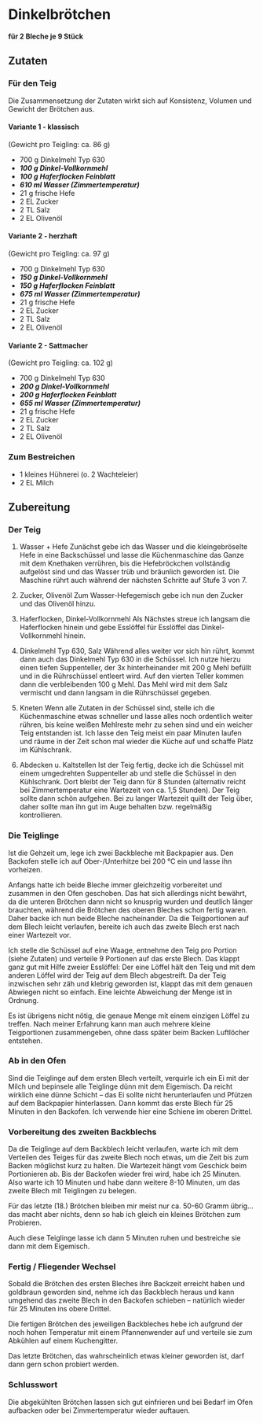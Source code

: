 # Dinkelbrötchen
**für 2 Bleche je 9 Stück**

## Zutaten

### Für den Teig
Die Zusammensetzung der Zutaten wirkt sich auf Konsistenz, Volumen und Gewicht der Brötchen aus.

#### Variante 1 - klassisch
(Gewicht pro Teigling: ca. 86 g)

- 700 g Dinkelmehl Typ 630
- ***100 g Dinkel-Vollkornmehl***
- ***100 g Haferflocken Feinblatt***
- ***610 ml Wasser (Zimmertemperatur)***
- 21 g frische Hefe
- 2 EL Zucker
- 2 TL Salz
- 2 EL Olivenöl

#### Variante 2 - herzhaft
(Gewicht pro Teigling: ca. 97 g)

- 700 g Dinkelmehl Typ 630
- ***150 g Dinkel-Vollkornmehl***
- ***150 g Haferflocken Feinblatt***
- ***675 ml Wasser (Zimmertemperatur)***
- 21 g frische Hefe
- 2 EL Zucker
- 2 TL Salz
- 2 EL Olivenöl

#### Variante 2 - Sattmacher
(Gewicht pro Teigling: ca. 102 g)

- 700 g Dinkelmehl Typ 630
- ***200 g Dinkel-Vollkornmehl***
- ***200 g Haferflocken Feinblatt***
- ***655 ml Wasser (Zimmertemperatur)***
- 21 g frische Hefe
- 2 EL Zucker
- 2 TL Salz
- 2 EL Olivenöl

### Zum Bestreichen
- 1 kleines Hühnerei (o. 2 Wachteleier)
- 2 EL Milch

## Zubereitung

### Der Teig
1. Wasser + Hefe
Zunächst gebe ich das Wasser und die kleingebröselte Hefe in eine Backschüssel und lasse die Küchenmaschine das Ganze mit dem Knethaken verrühren,
bis die Hefebröckchen vollständig aufgelöst sind und das Wasser trüb und bräunlich geworden ist. Die Maschine rührt auch während der nächsten Schritte auf Stufe 3 von 7.

2. Zucker, Olivenöl
Zum Wasser-Hefegemisch gebe ich nun den Zucker und das Olivenöl hinzu.

3. Haferflocken, Dinkel-Vollkornmehl
Als Nächstes streue ich langsam die Haferflocken hinein und gebe Esslöffel für Esslöffel das Dinkel-Vollkornmehl hinein.

4. Dinkelmehl Typ 630, Salz
Während alles weiter vor sich hin rührt, kommt dann auch das Dinkelmehl Typ 630 in die Schüssel.
Ich nutze hierzu einen tiefen Suppenteller, der 3x hinterheinander mit 200 g Mehl befüllt und in die Rührschüssel entleert wird.
Auf den vierten Teller kommen dann die verbleibenden 100 g Mehl. Das Mehl wird mit dem Salz vermischt und dann langsam in die Rührschüssel gegeben.

5. Kneten
Wenn alle Zutaten in der Schüssel sind, stelle ich die Küchenmaschine etwas schneller und lasse alles noch ordentlich weiter rühren, 
bis keine weißen Mehlreste mehr zu sehen sind und ein weicher Teig entstanden ist. Ich lasse den Teig meist ein paar Minuten laufen und 
räume in der Zeit schon mal wieder die Küche auf und schaffe Platz im Kühlschrank.

6. Abdecken u. Kaltstellen
Ist der Teig fertig, decke ich die Schüssel mit einem umgedrehten Suppenteller ab und stelle die Schüssel in den Kühlschrank. 
Dort bleibt der Teig dann für 8 Stunden (alternativ reicht bei Zimmertemperatur eine Wartezeit von ca. 1,5 Stunden).
Der Teig sollte dann schön aufgehen. Bei zu langer Wartezeit quillt der Teig über, daher sollte man ihn gut im Auge behalten bzw. regelmäßig kontrollieren.

### Die Teiglinge
Ist die Gehzeit um, lege ich zwei Backbleche mit Backpapier aus. Den Backofen stelle ich auf Ober-/Unterhitze bei 200 °C ein und lasse ihn vorheizen.

Anfangs hatte ich beide Bleche immer gleichzeitig vorbereitet und zusammen in den Ofen geschoben. Das hat sich allerdings nicht bewährt, 
da die unteren Brötchen dann nicht so knusprig wurden und deutlich länger brauchten, während die Brötchen des oberen Bleches schon fertig waren. 
Daher backe ich nun beide Bleche nacheinander. Da die Teigportionen auf dem Blech leicht verlaufen, 
bereite ich auch das zweite Blech erst nach einer Wartezeit vor.

Ich stelle die Schüssel auf eine Waage, entnehme den Teig pro Portion (siehe Zutaten) und verteile 9 Portionen auf das erste Blech. 
Das klappt ganz gut mit Hilfe zweier Esslöffel: Der eine Löffel hält den Teig und mit dem anderen Löffel wird der Teig auf dem Blech abgestreift. 
Da der Teig inzwischen sehr zäh und klebrig geworden ist, klappt das mit dem genauen Abwiegen nicht so einfach. 
Eine leichte Abweichung der Menge ist in Ordnung. 

Es ist übrigens nicht nötig, die genaue Menge mit einem einzigen Löffel zu treffen. 
Nach meiner Erfahrung kann man auch mehrere kleine Teigportionen zusammengeben, ohne dass später beim Backen Luftlöcher entstehen.

### Ab in den Ofen
Sind die Teiglinge auf dem ersten Blech verteilt, verquirle ich ein Ei mit der Milch und bepinsele alle Teiglinge dünn mit dem Eigemisch. 
Da reicht wirklich eine dünne Schicht – das Ei sollte nicht herunterlaufen und Pfützen auf dem Backpapier hinterlassen.
Dann kommt das erste Blech für 25 Minuten in den Backofen. Ich verwende hier eine Schiene im oberen Drittel.

### Vorbereitung des zweiten Backblechs
Da die Teiglinge auf dem Backblech leicht verlaufen, warte ich mit dem Verteilen des Teiges für das zweite Blech noch etwas, 
um die Zeit bis zum Backen möglichst kurz zu halten. Die Wartezeit hängt vom Geschick beim Portionieren ab. Bis der Backofen wieder frei wird, 
habe ich 25 Minuten. Also warte ich 10 Minuten und habe dann weitere 8-10 Minuten, um das zweite Blech mit Teiglingen zu belegen.

Für das letzte (18.) Brötchen bleiben mir meist nur ca. 50-60 Gramm übrig... das macht aber nichts, 
denn so hab ich gleich ein kleines Brötchen zum Probieren.

Auch diese Teiglinge lasse ich dann 5 Minuten ruhen und bestreiche sie dann mit dem Eigemisch.


### Fertig / Fliegender Wechsel
Sobald die Brötchen des ersten Bleches ihre Backzeit erreicht haben und goldbraun geworden sind, nehme ich das Backblech heraus und 
kann umgehend das zweite Blech in den Backofen schieben – natürlich wieder für 25 Minuten ins obere Drittel.

Die fertigen Brötchen des jeweiligen Backbleches hebe ich aufgrund der noch hohen Temperatur mit einem Pfannenwender auf und 
verteile sie zum Abkühlen auf einem Kuchengitter.

Das letzte Brötchen, das wahrscheinlich etwas kleiner geworden ist, darf dann gern schon probiert werden.

### Schlusswort
Die abgekühlten Brötchen lassen sich gut einfrieren und bei Bedarf im Ofen aufbacken oder bei Zimmertemperatur wieder auftauen.
